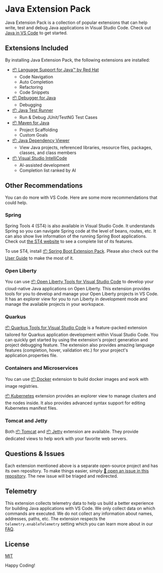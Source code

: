 # Java Extension Pack

Java Extension Pack is a collection of popular extensions that can help write, test and debug Java applications in Visual Studio Code. Check out [Java in VS Code](https://code.visualstudio.com/docs/languages/java) to get started.

## Extensions Included

By installing Java Extension Pack, the following extensions are installed:

- [📦 Language Support for Java™ by Red Hat ](https://marketplace.visualstudio.com/items?itemName=redhat.java)
    - Code Navigation
    - Auto Completion
    - Refactoring
    - Code Snippets
- [📦 Debugger for Java](https://marketplace.visualstudio.com/items?itemName=vscjava.vscode-java-debug)
    - Debugging
- [📦 Java Test Runner](https://marketplace.visualstudio.com/items?itemName=vscjava.vscode-java-test)
    - Run & Debug JUnit/TestNG Test Cases
- [📦 Maven for Java](https://marketplace.visualstudio.com/items?itemName=vscjava.vscode-maven)
    - Project Scaffolding
    - Custom Goals
- [📦 Java Dependency Viewer](https://marketplace.visualstudio.com/items?itemName=vscjava.vscode-java-dependency)
    - View Java projects, referenced libraries, resource files, packages, classes, and class members
- [📦 Visual Studio IntelliCode](https://marketplace.visualstudio.com/items?itemName=VisualStudioExptTeam.vscodeintellicode)
    - AI-assisted development
    - Completion list ranked by AI

## Other Recommendations

You can do more with VS Code. Here are some more recommendations that could help.

### Spring

Spring Tools 4 (ST4) is also available in Visual Studio Code. It understands Spring so you can navigate Spring code at the level of beans, routes, etc. It can also show live information of the running Spring Boot applications. Check out [the ST4 website](https://spring.io/tools) to see a complete list of its features.

To use ST4, install [📦 Spring Boot Extension Pack](https://marketplace.visualstudio.com/items?itemName=Pivotal.vscode-boot-dev-pack). Please also check out the [User Guide](https://github.com/spring-projects/sts4/wiki) to make the most of it.

### Open Liberty

You can use [📦 Open Liberty Tools for Visual Studio Code](https://marketplace.visualstudio.com/items?itemName=Open-Liberty.liberty-dev-vscode-ext) to develop your cloud-native Java applications on Open Liberty. This extension provides tools for you to develop and manage your Open Liberty projects in VS Code. It has an explorer view for you to run Liberty in development mode and manage the available projects in your workspace.

### Quarkus

[📦 Quarkus Tools for Visual Studio Code](https://marketplace.visualstudio.com/items?itemName=redhat.vscode-quarkus) is a feature-packed extension tailored for Quarkus application
development within Visual Studio Code. You can quickly get started by using the extension's 
project generation and project debugging feature. The extension also provides amazing
language features (completion, hover, validation etc.) for your project's application.properties file.

### Containers and Microservices

You can use [📦 Docker](https://marketplace.visualstudio.com/items?itemName=PeterJausovec.vscode-docker) extension to build docker images and work with image registries.

[📦 Kubernetes](https://marketplace.visualstudio.com/items?itemName=ms-kubernetes-tools.vscode-kubernetes-tools) extension provides an explorer view to manage clusters and the nodes inside. It also provides advanced syntax support for editing Kubernetes manifest files.

### Tomcat and Jetty

Both [📦 Tomcat](https://marketplace.visualstudio.com/items?itemName=adashen.vscode-tomcat) and [📦 Jetty](https://marketplace.visualstudio.com/items?itemName=SummerSun.vscode-jetty) extension are available. They provide dedicated views to help work with your favorite web servers.

## Questions & Issues

Each extension mentioned above is a separate open-source project and has its own repository. To make things easier, simply [🙋 open an issue in this repository](https://github.com/Microsoft/vscode-java-pack/issues). The new issue will be triaged and redirected.

## Telemetry

This extension collects telemetry data to help us build a better experience for building Java applications with VS Code. We only collect data on which commands are executed. We do not collect any information about names, addresses, paths, etc. The extension respects the `telemetry.enableTelemetry` setting which you can learn more about in our [FAQ](https://code.visualstudio.com/docs/supporting/faq#_how-to-disable-telemetry-reporting).

## License

[MIT](https://github.com/Microsoft/vscode-java-pack/blob/master/LICENSE.txt)

Happy Coding!
